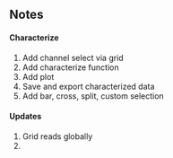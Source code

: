 ## Notes

#### Characterize
1. Add channel select via grid
2. Add characterize function
3. Add plot 
4. Save and export characterized data
5. Add bar, cross, split, custom selection

#### Updates
1. Grid reads globally
2. 